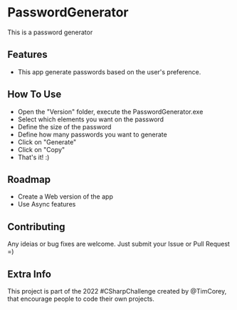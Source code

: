 # PasswordGenerator

This is a password generator

## Features
 * This app generate passwords based on the user's preference.

## How To Use
 * Open the "Version" folder, execute the PasswordGenerator.exe
 * Select which elements you want on the password
 * Define the size of the password
 * Define how many passwords you want to generate
 * Click on "Generate"
 * Click on "Copy"
 * That's it! :)

## Roadmap
 * Create a Web version of the app
 * Use Async features

## Contributing
Any ideias or bug fixes are welcome. Just submit your Issue or Pull Request =)

## Extra Info
This project is part of the 2022 #CSharpChallenge created by @TimCorey, that encourage people to code their own projects.
